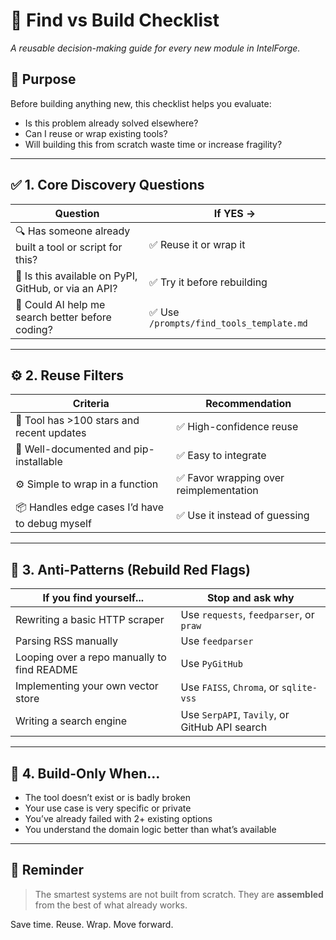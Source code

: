 # 🧠 Find vs Build Checklist

_A reusable decision-making guide for every new module in IntelForge._

## 🧩 Purpose
Before building anything new, this checklist helps you evaluate:
- Is this problem already solved elsewhere?
- Can I reuse or wrap existing tools?
- Will building this from scratch waste time or increase fragility?

---

## ✅ 1. Core Discovery Questions

| Question | If YES → |
|----------|----------|
| 🔍 Has someone already built a tool or script for this? | ✅ Reuse it or wrap it |
| 🧪 Is this available on PyPI, GitHub, or via an API? | ✅ Try it before rebuilding |
| 🧠 Could AI help me search better before coding? | ✅ Use `/prompts/find_tools_template.md` |

---

## ⚙️ 2. Reuse Filters

| Criteria | Recommendation |
|----------|----------------|
| 🌟 Tool has >100 stars and recent updates | ✅ High-confidence reuse |
| 🧰 Well-documented and pip-installable | ✅ Easy to integrate |
| ⚙️ Simple to wrap in a function | ✅ Favor wrapping over reimplementation |
| 📦 Handles edge cases I’d have to debug myself | ✅ Use it instead of guessing |

---

## 🚫 3. Anti-Patterns (Rebuild Red Flags)

| If you find yourself... | Stop and ask why |
|------------------------|------------------|
| Rewriting a basic HTTP scraper | Use `requests`, `feedparser`, or `praw` |
| Parsing RSS manually | Use `feedparser` |
| Looping over a repo manually to find README | Use `PyGitHub` |
| Implementing your own vector store | Use `FAISS`, `Chroma`, or `sqlite-vss` |
| Writing a search engine | Use `SerpAPI`, `Tavily`, or GitHub API search |

---

## 🧭 4. Build-Only When...

- The tool doesn’t exist or is badly broken
- Your use case is very specific or private
- You’ve already failed with 2+ existing options
- You understand the domain logic better than what’s available

---

## 🧠 Reminder

> The smartest systems are not built from scratch.
> They are **assembled** from the best of what already works.

Save time. Reuse. Wrap. Move forward.
